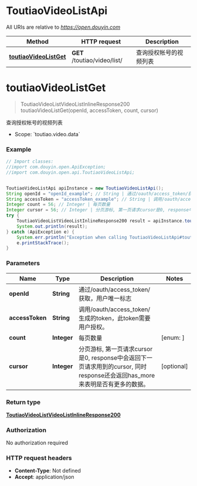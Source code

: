 # ToutiaoVideoListApi

All URIs are relative to *https://open.douyin.com*

Method | HTTP request | Description
------------- | ------------- | -------------
[**toutiaoVideoListGet**](ToutiaoVideoListApi.md#toutiaoVideoListGet) | **GET** /toutiao/video/list/ | 查询授权帐号的视频列表

<a name="toutiaoVideoListGet"></a>
# **toutiaoVideoListGet**
> ToutiaoVideoListVideoListInlineResponse200 toutiaoVideoListGet(openId, accessToken, count, cursor)

查询授权帐号的视频列表

* Scope: &#x60;toutiao.video.data&#x60; 

### Example
```java
// Import classes:
//import com.douyin.open.ApiException;
//import com.douyin.open.api.ToutiaoVideoListApi;


ToutiaoVideoListApi apiInstance = new ToutiaoVideoListApi();
String openId = "openId_example"; // String | 通过/oauth/access_token/获取，用户唯一标志
String accessToken = "accessToken_example"; // String | 调用/oauth/access_token/生成的token，此token需要用户授权。
Integer count = 56; // Integer | 每页数量
Integer cursor = 56; // Integer | 分页游标, 第一页请求cursor是0, response中会返回下一页请求用到的cursor, 同时response还会返回has_more来表明是否有更多的数据。
try {
    ToutiaoVideoListVideoListInlineResponse200 result = apiInstance.toutiaoVideoListGet(openId, accessToken, count, cursor);
    System.out.println(result);
} catch (ApiException e) {
    System.err.println("Exception when calling ToutiaoVideoListApi#toutiaoVideoListGet");
    e.printStackTrace();
}
```

### Parameters

Name | Type | Description  | Notes
------------- | ------------- | ------------- | -------------
 **openId** | **String**| 通过/oauth/access_token/获取，用户唯一标志 |
 **accessToken** | **String**| 调用/oauth/access_token/生成的token，此token需要用户授权。 |
 **count** | **Integer**| 每页数量 | [enum: ]
 **cursor** | **Integer**| 分页游标, 第一页请求cursor是0, response中会返回下一页请求用到的cursor, 同时response还会返回has_more来表明是否有更多的数据。 | [optional]

### Return type

[**ToutiaoVideoListVideoListInlineResponse200**](ToutiaoVideoListVideoListInlineResponse200.md)

### Authorization

No authorization required

### HTTP request headers

 - **Content-Type**: Not defined
 - **Accept**: application/json

